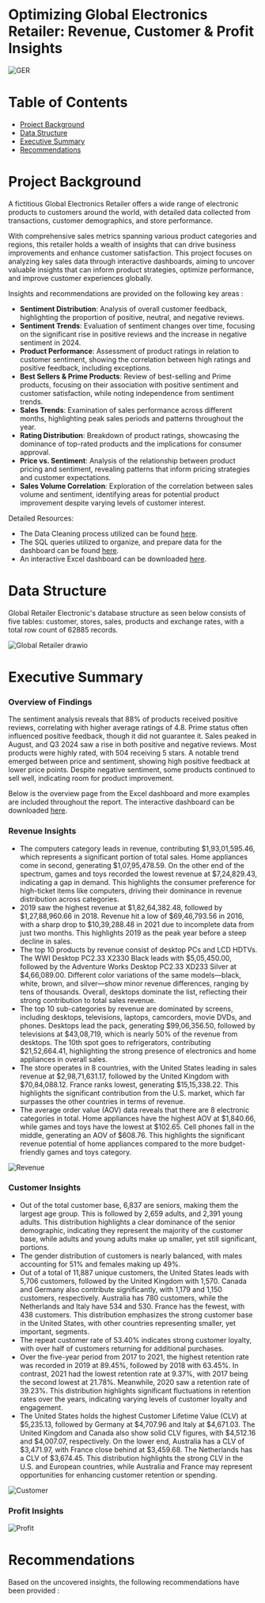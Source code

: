 # Optimizing Global Electronics Retailer: Revenue, Customer & Profit Insights
![GER](https://github.com/user-attachments/assets/23e446bb-9a2c-44cc-9ec1-915cbd9f14cf)

# Table of Contents
* [Project Background](#project-background)
* [Data Structure](#data-structure)
* [Executive Summary](#executive-summary)
* [Recommendations](#recommendations)

# Project Background 
A fictitious Global Electronics Retailer offers a wide range of electronic products to customers around the world, with detailed data collected from transactions, customer demographics, and store performance.

With comprehensive sales metrics spanning various product categories and regions, this retailer holds a wealth of insights that can drive business improvements and enhance customer satisfaction. This project focuses on analyzing key sales data through interactive dashboards, aiming to uncover valuable insights that can inform product strategies, optimize performance, and improve customer experiences globally.

Insights and recommendations are provided on the following key areas : 
- **Sentiment Distribution**: Analysis of overall customer feedback, highlighting the proportion of positive, neutral, and negative reviews.
- **Sentiment Trends**: Evaluation of sentiment changes over time, focusing on the significant rise in positive reviews and the increase in negative sentiment in 2024.
- **Product Performance**: Assessment of product ratings in relation to customer sentiment, showing the correlation between high ratings and positive feedback, including exceptions.
- **Best Sellers & Prime Products**: Review of best-selling and Prime products, focusing on their association with positive sentiment and customer satisfaction, while noting independence from sentiment trends.
- **Sales Trends**: Examination of sales performance across different months, highlighting peak sales periods and patterns throughout the year.
- **Rating Distribution**: Breakdown of product ratings, showcasing the dominance of top-rated products and the implications for consumer approval.
- **Price vs. Sentiment**: Analysis of the relationship between product pricing and sentiment, revealing patterns that inform pricing strategies and customer expectations.
- **Sales Volume Correlation**: Exploration of the correlation between sales volume and sentiment, identifying areas for potential product improvement despite varying levels of customer interest.

Detailed Resources: 

- The Data Cleaning process utilized can be found [here](https://github.com/karlyndiary/Global-Electronics-Retailer/tree/main/%5B01%5D%20ETL). 
- The SQL queries utilized to organize, and prepare data for the dashboard can be found [here](https://github.com/karlyndiary/Global-Electronics-Retailer/tree/main/%5B02%5D%20SQL). 
- An interactive Excel dashboard can be downloaded [here](https://github.com/karlyndiary/Global-Electronics-Retailer/tree/main/%5B03%5D%20Excel%20Dashboard).

# Data Structure

Global Retailer Electronic's database structure as seen below consists of five tables: customer, stores, sales, products and exchange rates, with a total row count of 62885 records.

![Global Retailer drawio](https://github.com/user-attachments/assets/491b8e36-4b9b-459f-a757-1b6c30978c20)

# Executive Summary 

### Overview of Findings 

The sentiment analysis reveals that 88% of products received positive reviews, correlating with higher average ratings of 4.8. Prime status often influenced positive feedback, though it did not guarantee it. Sales peaked in August, and Q3 2024 saw a rise in both positive and negative reviews. Most products were highly rated, with 504 receiving 5 stars. A notable trend emerged between price and sentiment, showing high positive feedback at lower price points. Despite negative sentiment, some products continued to sell well, indicating room for product improvement.

Below is the overview page from the Excel dashboard and more examples are included throughout the report. The interactive dashboard can be downloaded [here](https://github.com/karlyndiary/Global-Electronics-Retailer/tree/main/%5B03%5D%20Excel%20Dashboard).

### Revenue Insights
- The computers category leads in revenue, contributing $1,93,01,595.46, which represents a significant portion of total sales. Home appliances come in second, generating $1,07,95,478.59. On the other end of the spectrum, games and toys recorded the lowest revenue at $7,24,829.43, indicating a gap in demand. This highlights the consumer preference for high-ticket items like computers, driving their dominance in revenue distribution across categories.
- 2019 saw the highest revenue at $1,82,64,382.48, followed by $1,27,88,960.66 in 2018. Revenue hit a low of $69,46,793.56 in 2016, with a sharp drop to $10,39,288.48 in 2021 due to incomplete data from just two months. This highlights 2019 as the peak year before a steep decline in sales.
- The top 10 products by revenue consist of desktop PCs and LCD HDTVs. The WWI Desktop PC2.33 X2330 Black leads with $5,05,450.00, followed by the Adventure Works Desktop PC2.33 XD233 Silver at $4,66,089.00. Different color variations of the same models—black, white, brown, and silver—show minor revenue differences, ranging by tens of thousands. Overall, desktops dominate the list, reflecting their strong contribution to total sales revenue.
- The top 10 sub-categories by revenue are dominated by screens, including desktops, televisions, laptops, camcorders, movie DVDs, and phones. Desktops lead the pack, generating $99,06,356.50, followed by televisions at $43,08,719, which is nearly 50% of the revenue from desktops. The 10th spot goes to refrigerators, contributing $21,52,664.41, highlighting the strong presence of electronics and home appliances in overall sales.
- The store operates in 8 countries, with the United States leading in sales revenue at $2,98,71,631.17, followed by the United Kingdom with $70,84,088.12. France ranks lowest, generating $15,15,338.22. This highlights the significant contribution from the U.S. market, which far surpasses the other countries in terms of revenue.
- The average order value (AOV) data reveals that there are 8 electronic categories in total. Home appliances have the highest AOV at $1,840.66, while games and toys have the lowest at $102.65. Cell phones fall in the middle, generating an AOV of $608.76. This highlights the significant revenue potential of home appliances compared to the more budget-friendly games and toys category.

![Revenue](https://github.com/user-attachments/assets/0a5ff25e-df33-4b00-81b8-ab359c4a382e)

### Customer Insights
- Out of the total customer base, 6,837 are seniors, making them the largest age group. This is followed by 2,659 adults, and 2,391 young adults. This distribution highlights a clear dominance of the senior demographic, indicating they represent the majority of the customer base, while adults and young adults make up smaller, yet still significant, portions.
- The gender distribution of customers is nearly balanced, with males accounting for 51% and females making up 49%.
- Out of a total of 11,887 unique customers, the United States leads with 5,706 customers, followed by the United Kingdom with 1,570. Canada and Germany also contribute significantly, with 1,179 and 1,150 customers, respectively. Australia has 780 customers, while the Netherlands and Italy have 534 and 530. France has the fewest, with 438 customers. This distribution emphasizes the strong customer base in the United States, with other countries representing smaller, yet important, segments.
- The repeat customer rate of 53.40% indicates strong customer loyalty, with over half of customers returning for additional purchases.
- Over the five-year period from 2017 to 2021, the highest retention rate was recorded in 2019 at 89.45%, followed by 2018 with 63.45%. In contrast, 2021 had the lowest retention rate at 9.37%, with 2017 being the second lowest at 21.78%. Meanwhile, 2020 saw a retention rate of 39.23%. This distribution highlights significant fluctuations in retention rates over the years, indicating varying levels of customer loyalty and engagement. 
- The United States holds the highest Customer Lifetime Value (CLV) at $5,235.13, followed by Germany at $4,707.96 and Italy at $4,671.03. The United Kingdom and Canada also show solid CLV figures, with $4,512.16 and $4,007.07, respectively. On the lower end, Australia has a CLV of $3,471.97, with France close behind at $3,459.68. The Netherlands has a CLV of $3,674.45. This distribution highlights the strong CLV in the U.S. and European countries, while Australia and France may represent opportunities for enhancing customer retention or spending.

![Customer](https://github.com/user-attachments/assets/39f0f997-c133-4eb6-b223-630377d0bf19)

### Profit Insights

![Profit](https://github.com/user-attachments/assets/6e64018a-ccec-4d0f-bf40-72516183ec5a)

# Recommendations

Based on the uncovered insights, the following recommendations have been provided : 
